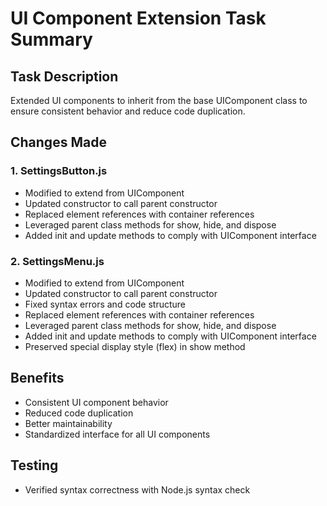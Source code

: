 # UI Component Extension Task Summary

## Task Description
Extended UI components to inherit from the base UIComponent class to ensure consistent behavior and reduce code duplication.

## Changes Made

### 1. SettingsButton.js
- Modified to extend from UIComponent
- Updated constructor to call parent constructor
- Replaced element references with container references
- Leveraged parent class methods for show, hide, and dispose
- Added init and update methods to comply with UIComponent interface

### 2. SettingsMenu.js
- Modified to extend from UIComponent
- Updated constructor to call parent constructor
- Fixed syntax errors and code structure
- Replaced element references with container references
- Leveraged parent class methods for show, hide, and dispose
- Added init and update methods to comply with UIComponent interface
- Preserved special display style (flex) in show method

## Benefits
- Consistent UI component behavior
- Reduced code duplication
- Better maintainability
- Standardized interface for all UI components

## Testing
- Verified syntax correctness with Node.js syntax check